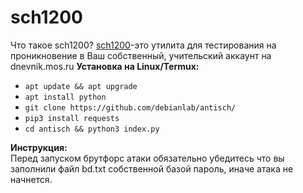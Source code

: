 # sch1200
Что такое sch1200?
<a href="https://github.com/debianlab/antisch">sch1200</a>-это утилита для тестирования на проникновение в Ваш собственный, учительский аккаунт на dnevnik.mos.ru
<b>Установка на Linux/Termux:</b>
<ul>
  <li><code>apt update && apt upgrade</code></li>
  <li><code>apt install python</code></li>
  <li><code>git clone https://github.com/debianlab/antisch/</code></li>
  <li><code>pip3 install requests</code></li>
  <li><code>cd antisch && python3 index.py</code></li>
</ul>
<b>Инструкция:</b>
<br />
Перед запуском брутфорс атаки обязательно убедитесь что вы заполнили файл bd.txt собственной базой пароль, иначе атака не начнется.
